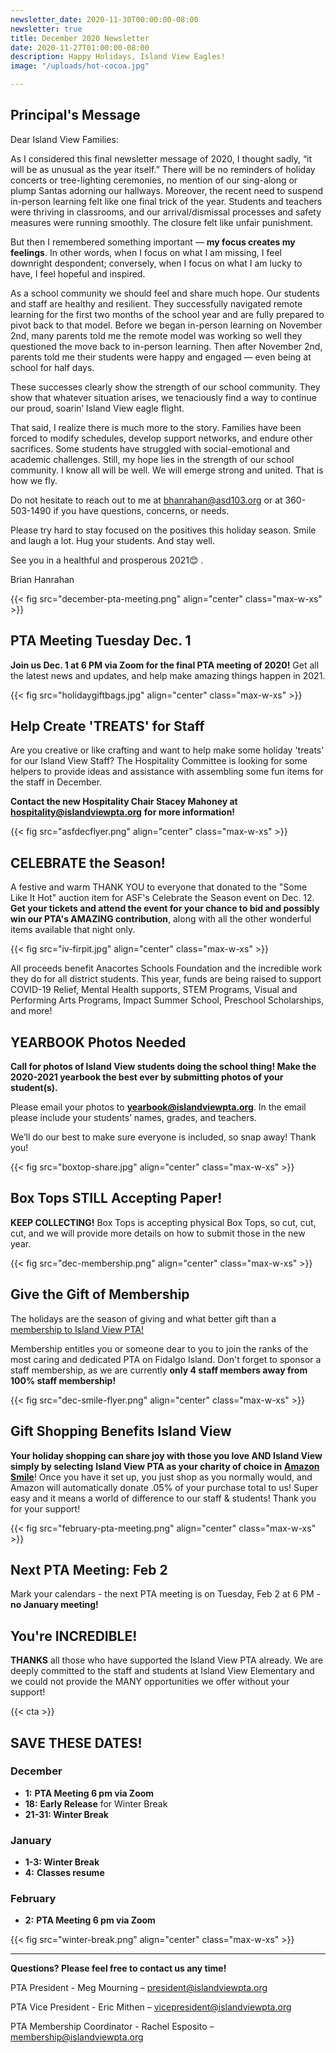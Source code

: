 ```yaml
---
newsletter_date: 2020-11-30T00:00:00-08:00
newsletter: true
title: December 2020 Newsletter
date: 2020-11-27T01:00:00-08:00
description: Happy Holidays, Island View Eagles!
image: "/uploads/hot-cocoa.jpg"

---
```

## Principal's Message

Dear Island View Families:

As I considered this final newsletter message of 2020, I thought sadly, “it will be as unusual as the year itself.” There will be no reminders of holiday concerts or tree-lighting ceremonies, no mention of our sing-along or plump Santas adorning our hallways. Moreover, the recent need to suspend in-person learning felt like one final trick of the year. Students and teachers were thriving in classrooms, and our arrival/dismissal processes and safety measures were running smoothly. The closure felt like unfair punishment.

But then I remembered something important — **my focus creates my feelings**. In other words, when I focus on what I am missing, I feel downright despondent; conversely, when I focus on what I am lucky to have, I feel hopeful and inspired.

As a school community we should feel and share much hope. Our students and staff are healthy and resilient. They successfully navigated remote learning for the first two months of the school year and are fully prepared to pivot back to that model. Before we began in-person learning on November 2nd, many parents told me the remote model was working so well they questioned the move back to in-person learning. Then after November 2nd, parents told me their students were happy and engaged — even being at school for half days.

These successes clearly show the strength of our school community. They show that whatever situation arises, we tenaciously find a way to continue our proud, soarin’ Island View eagle flight.

That said, I realize there is much more to the story. Families have been forced to modify schedules, develop support networks, and endure other sacrifices. Some students have struggled with social-emotional and academic challenges. Still, my hope lies in the strength of our school community. I know all will be well. We will emerge strong and united. That is how we fly.

Do not hesitate to reach out to me at [bhanrahan@asd103.org](mailto:bhanrahan@asd103.org) or at 360-503-1490 if you have questions, concerns, or needs.

Please try hard to stay focused on the positives this holiday season. Smile and laugh a lot. Hug your students. And stay well.

See you in a healthful and prosperous 2021😊 .

Brian Hanrahan

{{< fig src="december-pta-meeting.png" align="center" class="max-w-xs" >}}

## PTA Meeting Tuesday Dec. 1

**Join us Dec. 1 at 6 PM via Zoom for the final PTA meeting of 2020!** Get all the latest news and updates, and help make amazing things happen in 2021.

{{< fig src="holidaygiftbags.jpg" align="center" class="max-w-xs" >}}

## Help Create 'TREATS' for Staff

Are you creative or like crafting and want to help make some holiday 'treats' for our Island View Staff? The Hospitality Committee is looking for some helpers to provide ideas and assistance with assembling some fun items for the staff in December.

**Contact the new Hospitality Chair Stacey Mahoney at** [**hospitality@islandviewpta.org**](hospitality@islandviewpta.org) **for more information!**

{{< fig src="asfdecflyer.png" align="center" class="max-w-xs" >}}

## CELEBRATE the Season!

A festive and warm THANK YOU to everyone that donated to the "Some Like It Hot" auction item for ASF's Celebrate the Season event on Dec. 12. **Get your tickets and attend the event for your chance to bid and possibly win our PTA's AMAZING contribution**, along with all the other wonderful items available that night only.

{{< fig src="iv-firpit.jpg" align="center" class="max-w-xs" >}}

All proceeds benefit Anacortes Schools Foundation and the incredible work they do for all district students. This year, funds are being raised to support COVID-19 Relief, Mental Health supports, STEM Programs, Visual and Performing Arts Programs, Impact Summer School, Preschool Scholarships, and more!

## YEARBOOK Photos Needed

**Call for photos of Island View students doing the school thing! Make the 2020-2021 yearbook the best ever by submitting photos of your student(s).**

Please email your photos to [**yearbook@islandviewpta.org**](mailto:yearbook@islandviewpta.org). In the email please include your students’ names, grades, and teachers.

We’ll do our best to make sure everyone is included, so snap away! Thank you!

{{< fig src="boxtop-share.jpg" align="center" class="max-w-xs" >}}

## Box Tops STILL Accepting Paper!

**KEEP COLLECTING!** Box Tops is accepting physical Box Tops, so cut, cut, cut, and we will provide more details on how to submit those in the new year.

{{< fig src="dec-membership.png" align="center" class="max-w-xs" >}}

## Give the Gift of Membership

The holidays are the season of giving and what better gift than a [membership to Island View PTA! ](https://www.islandviewpta.org/membership)

Membership entitles you or someone dear to you to join the ranks of the most caring and dedicated PTA on Fidalgo Island. Don't forget to sponsor a staff membership, as we are currently **only 4 staff members away from 100% staff membership!**

{{< fig src="dec-smile-flyer.png" align="center" class="max-w-xs" >}}

## Gift Shopping Benefits Island View

**Your holiday shopping can share joy with those you love AND Island View simply by selecting** **Island View PTA as your charity of choice in** [**Amazon Smile**](https://smile.amazon.com/ "Amazon Smile")! Once you have it set up, you just shop as you normally would, and Amazon will automatically donate .05% of your purchase total to us! Super easy and it means a world of difference to our staff & students! Thank you for your support!

{{< fig src="february-pta-meeting.png" align="center" class="max-w-xs" >}}

## Next PTA Meeting: Feb 2

Mark your calendars - the next PTA meeting is on Tuesday, Feb 2 at 6 PM - **no January meeting!**

## You're INCREDIBLE!

**THANKS** all those who have supported the Island View PTA already. We are deeply committed to the staff and students at Island View Elementary and we could not provide the MANY opportunities we offer without your support!

{{< cta >}}

## SAVE THESE DATES!

### December

* **1:**  **PTA Meeting 6 pm via Zoom**
* **18:**  **Early Release** for Winter Break
* **21-31:  Winter Break**

### January

* **1-3:  Winter Break**
* **4:**  **Classes resume**

### February

* **2:**  **PTA Meeting 6 pm via Zoom**

{{< fig src="winter-break.png" align="center" class="max-w-xs" >}}

***

**Questions? Please feel free to contact us any time!**

PTA President - Meg Mourning – [president@islandviewpta.org](mailto:president@islandviewpta.org)

PTA Vice President - Eric Mithen – [vicepresident@islandviewpta.org](mailto:vicepresident@islandviewpta.org)

PTA Membership Coordinator - Rachel Esposito – [membership@islandviewpta.org](mailto:membership@islandviewpta.org)